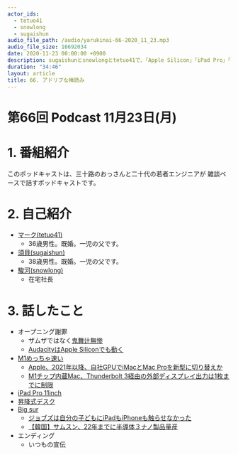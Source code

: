 ```yaml
---
actor_ids:
  - tetuo41
  - snowlong
  - sugaishun
audio_file_path: /audio/yarukinai-66-2020_11_23.mp3
audio_file_size: 16692034
date: 2020-11-23 00:00:00 +0900
description: sugaishunとsnowlongとtetuo41で、「Apple Silicon」「iPad Pro」「昇降式デスク」について話しました。
duration: "34:46"
layout: article
title: 66. アドリブな棒読み
---
```


# 第66回 Podcast 11月23日(月)

# 1. 番組紹介
  このポッドキャストは、三十路のおっさんと二十代の若者エンジニアが
  雑談ベースで話すポッドキャストです。

# 2. 自己紹介
- [マーク(tetuo41)](https://twitter.com/tetuo41)
  - 36歳男性。既婚。一児の父です。
- [須貝(sugaishun)](https://twitter.com/sugaishun)
  - 38歳男性。既婚。一児の父です。
- [駿河(snowlong)](https://twitter.com/_snowlong)
  - 在宅社長

# 3. 話したこと
- オープニング謝罪
  - ザムザではなく[鬼舞辻無惨](https://dic.nicovideo.jp/a/%E9%AC%BC%E8%88%9E%E8%BE%BB%E7%84%A1%E6%83%A8)
  - [AudacityはApple Siliconでも動く](https://github.com/audacity/audacity/issues/684)
- [M1めっちゃ速い](https://www.itmedia.co.jp/news/articles/2011/13/news060.html)
  - [Apple、2021年以降、自社GPUでiMacとMac Proを新型に切り替えか](https://iphone-mania.jp/news-329342/)
  - [M1チップ内蔵Mac、Thunderbolt 3経由の外部ディスプレイ出力は1枚までに制限](https://gori.me/macbookair/131197)
- [iPad Pro 11inch](https://www.apple.com/jp/shop/buy-ipad/ipad-pro/11%E3%82%A4%E3%83%B3%E3%83%81%E3%81%AE%E3%83%87%E3%82%A3%E3%82%B9%E3%83%97%E3%83%AC%E3%82%A4-128gb-%E3%82%B9%E3%83%9A%E3%83%BC%E3%82%B9%E3%82%B0%E3%83%AC%E3%82%A4-wifi)
- [昇降式デスク](https://amzn.to/36jopKa)
- [Big sur](https://www.apple.com/jp/macos/big-sur/)
  - [ジョブズは自分の子どもにiPadもiPhoneも触らせなかった](https://gendai.ismedia.jp/articles/-/40647)
  - [【韓国】サムスン、22年までに半導体３ナノ製品量産](https://news.yahoo.co.jp/articles/1242b848c599438bd9fb2056763a4b6c7ad1b461)
- エンディング
  - いつもの宣伝
